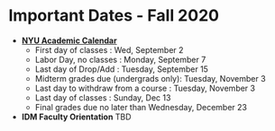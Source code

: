 # Important Dates - Fall 2020

* [**NYU Academic Calendar**](https://www.nyu.edu/registrar/calendars/university-academic-calendar.html)
  * First day of classes : Wed, September 2
  * Labor Day, no classes : Monday, September 7
  * Last day of Drop/Add : Tuesday, September 15
  * Midterm grades due (undergrads only): Tuesday, November 3
  * Last day to withdraw from a course : Tuesday, November 3
  * Last day of classes : Sunday, Dec 13
  * Final grades due no later than Wednesday, December 23
* **IDM Faculty Orientation** TBD
